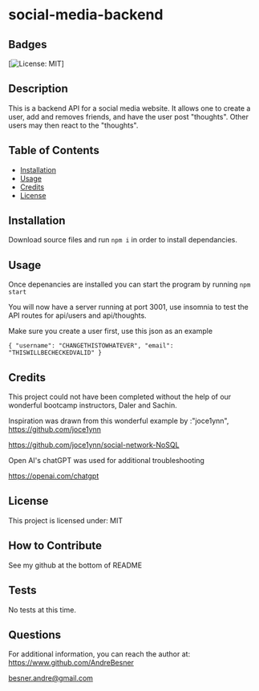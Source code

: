 # social-media-backend

## Badges
[![License: MIT](https://img.shields.io/badge/License-MIT-yellow.svg)]

## Description

This is a backend API for a social media website. It allows one to create a user, add and removes friends, and have the user post "thoughts". Other users may then react to the "thoughts".


## Table of Contents

- [Installation](#installation)
- [Usage](#usage)
- [Credits](#credits)
- [License](#license)

## Installation

Download source files and run `npm i` in order to install dependancies.


## Usage

Once depenancies are installed you can start the program by running `npm start`

You will now have a server running at port 3001, use insomnia to test the API routes for api/users and api/thoughts.

Make sure you create a user first, use this json as an example 

`{
  "username": "CHANGETHISTOWHATEVER",
  "email": "THISWILLBECHECKEDVALID"
}
`


## Credits

This project could not have been completed without the help of our wonderful bootcamp instructors, Daler and Sachin.

Inspiration was drawn from this wonderful example by :"joce1ynn", https://github.com/joce1ynn

https://github.com/joce1ynn/social-network-NoSQL

Open AI's chatGPT was used for additional troubleshooting 

https://openai.com/chatgpt

## License
    
This project is licensed under: MIT



## How to Contribute

See my github at the bottom of README


## Tests

No tests at this time.


## Questions

For additional information, you can reach the author at: 
https://www.github.com/AndreBesner

besner.andre@gmail.com


